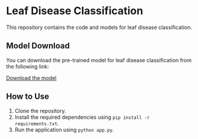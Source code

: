 # Leaf Disease Classification

This repository contains the code and models for leaf disease classification.

## Model Download

You can download the pre-trained model for leaf disease classification from the following link:

[Download the model](https://drive.google.com/file/d/1PO1ebNY67JhRE4LRf6hEnLykW3kDnMBF/view?usp=sharing)

## How to Use

1. Clone the repository.
2. Install the required dependencies using `pip install -r requirements.txt`.
3. Run the application using `python app.py`.





